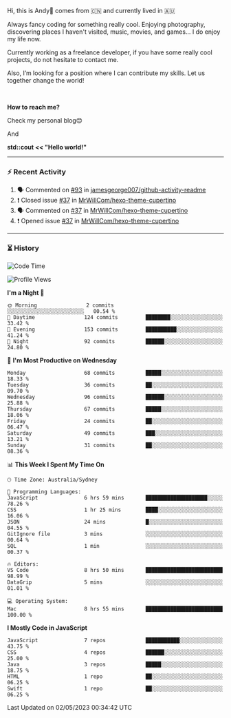 Hi, this is Andy👋 comes from :cn: and currently lived in 🇦🇺

Always fancy coding for something really cool. Enjoying photography, discovering places I haven't visited, music, movies, and games... I do enjoy my life now.

Currently working as a freelance developer, if you have some really cool projects, do not hesitate to contact me.

Also, I’m looking for a position where I can contribute my skills. Let us together change the world!

<br>

<b>How to reach me?</b> 

Check my personal blog😊

And

**std::cout << "Hello world!"**

---

### ⚡ Recent Activity
<!--START_SECTION:activity-->
1. 🗣 Commented on [#93](https://github.com/jamesgeorge007/github-activity-readme/issues/93) in [jamesgeorge007/github-activity-readme](https://github.com/jamesgeorge007/github-activity-readme)
2. ❗️ Closed issue [#37](https://github.com/MrWillCom/hexo-theme-cupertino/issues/37) in [MrWillCom/hexo-theme-cupertino](https://github.com/MrWillCom/hexo-theme-cupertino)
3. 🗣 Commented on [#37](https://github.com/MrWillCom/hexo-theme-cupertino/issues/37) in [MrWillCom/hexo-theme-cupertino](https://github.com/MrWillCom/hexo-theme-cupertino)
4. ❗️ Opened issue [#37](https://github.com/MrWillCom/hexo-theme-cupertino/issues/37) in [MrWillCom/hexo-theme-cupertino](https://github.com/MrWillCom/hexo-theme-cupertino)
<!--END_SECTION:activity-->

---

### ⏳ History
<!--START_SECTION:waka-->
![Code Time](http://img.shields.io/badge/Code%20Time-160%20hrs%2022%20mins-blue)

![Profile Views](http://img.shields.io/badge/Profile%20Views-0-blue)

**I'm a Night 🦉** 

```text
🌞 Morning                2 commits           ░░░░░░░░░░░░░░░░░░░░░░░░░   00.54 % 
🌆 Daytime                124 commits         ████████░░░░░░░░░░░░░░░░░   33.42 % 
🌃 Evening                153 commits         ██████████░░░░░░░░░░░░░░░   41.24 % 
🌙 Night                  92 commits          ██████░░░░░░░░░░░░░░░░░░░   24.80 % 
```
📅 **I'm Most Productive on Wednesday** 

```text
Monday                   68 commits          █████░░░░░░░░░░░░░░░░░░░░   18.33 % 
Tuesday                  36 commits          ██░░░░░░░░░░░░░░░░░░░░░░░   09.70 % 
Wednesday                96 commits          ██████░░░░░░░░░░░░░░░░░░░   25.88 % 
Thursday                 67 commits          █████░░░░░░░░░░░░░░░░░░░░   18.06 % 
Friday                   24 commits          ██░░░░░░░░░░░░░░░░░░░░░░░   06.47 % 
Saturday                 49 commits          ███░░░░░░░░░░░░░░░░░░░░░░   13.21 % 
Sunday                   31 commits          ██░░░░░░░░░░░░░░░░░░░░░░░   08.36 % 
```


📊 **This Week I Spent My Time On** 

```text
🕑︎ Time Zone: Australia/Sydney

💬 Programming Languages: 
JavaScript               6 hrs 59 mins       ████████████████████░░░░░   78.26 % 
CSS                      1 hr 25 mins        ████░░░░░░░░░░░░░░░░░░░░░   16.06 % 
JSON                     24 mins             █░░░░░░░░░░░░░░░░░░░░░░░░   04.55 % 
GitIgnore file           3 mins              ░░░░░░░░░░░░░░░░░░░░░░░░░   00.64 % 
SQL                      1 min               ░░░░░░░░░░░░░░░░░░░░░░░░░   00.37 % 

🔥 Editors: 
VS Code                  8 hrs 50 mins       █████████████████████████   98.99 % 
DataGrip                 5 mins              ░░░░░░░░░░░░░░░░░░░░░░░░░   01.01 % 

💻 Operating System: 
Mac                      8 hrs 55 mins       █████████████████████████   100.00 % 
```

**I Mostly Code in JavaScript** 

```text
JavaScript               7 repos             ███████████░░░░░░░░░░░░░░   43.75 % 
CSS                      4 repos             ██████░░░░░░░░░░░░░░░░░░░   25.00 % 
Java                     3 repos             █████░░░░░░░░░░░░░░░░░░░░   18.75 % 
HTML                     1 repo              ██░░░░░░░░░░░░░░░░░░░░░░░   06.25 % 
Swift                    1 repo              ██░░░░░░░░░░░░░░░░░░░░░░░   06.25 % 
```




 Last Updated on 02/05/2023 00:34:42 UTC
<!--END_SECTION:waka-->


<!---
JinchuanL/JinchuanL is a ✨ special ✨ repository because its `README.md` (this file) appears on your GitHub profile.
You can click the Preview link to take a look at your changes.
--->
